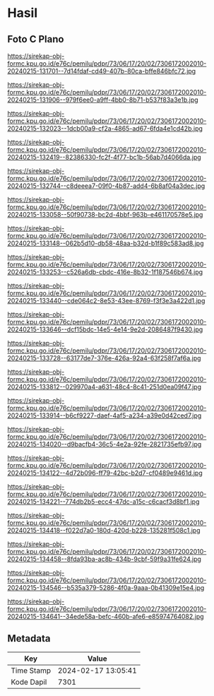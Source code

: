 # Hasil

## Foto C Plano

https://sirekap-obj-formc.kpu.go.id/e76c/pemilu/pdpr/73/06/17/20/02/7306172002010-20240215-131701--7d14fdaf-cd49-407b-80ca-bffe846bfc72.jpg

https://sirekap-obj-formc.kpu.go.id/e76c/pemilu/pdpr/73/06/17/20/02/7306172002010-20240215-131906--979f6ee0-a9ff-4bb0-8b71-b537f83a3e1b.jpg

https://sirekap-obj-formc.kpu.go.id/e76c/pemilu/pdpr/73/06/17/20/02/7306172002010-20240215-132023--1dcb00a9-cf2a-4865-ad67-6fda4e1cd42b.jpg

https://sirekap-obj-formc.kpu.go.id/e76c/pemilu/pdpr/73/06/17/20/02/7306172002010-20240215-132419--82386330-fc2f-4f77-bc1b-56ab7d4066da.jpg

https://sirekap-obj-formc.kpu.go.id/e76c/pemilu/pdpr/73/06/17/20/02/7306172002010-20240215-132744--c8deeea7-09f0-4b87-add4-6b8af04a3dec.jpg

https://sirekap-obj-formc.kpu.go.id/e76c/pemilu/pdpr/73/06/17/20/02/7306172002010-20240215-133058--50f90738-bc2d-4bbf-963b-e461170578e5.jpg

https://sirekap-obj-formc.kpu.go.id/e76c/pemilu/pdpr/73/06/17/20/02/7306172002010-20240215-133148--062b5d10-db58-48aa-b32d-b1f89c583ad8.jpg

https://sirekap-obj-formc.kpu.go.id/e76c/pemilu/pdpr/73/06/17/20/02/7306172002010-20240215-133253--c526a6db-cbdc-416e-8b32-1f187546b674.jpg

https://sirekap-obj-formc.kpu.go.id/e76c/pemilu/pdpr/73/06/17/20/02/7306172002010-20240215-133440--cde064c2-8e53-43ee-8769-f3f3e3a422d1.jpg

https://sirekap-obj-formc.kpu.go.id/e76c/pemilu/pdpr/73/06/17/20/02/7306172002010-20240215-133646--dcf15bdc-14e5-4e14-9e2d-2086487f9430.jpg

https://sirekap-obj-formc.kpu.go.id/e76c/pemilu/pdpr/73/06/17/20/02/7306172002010-20240215-133728--63177de7-376e-426a-92a4-63f258f7af6a.jpg

https://sirekap-obj-formc.kpu.go.id/e76c/pemilu/pdpr/73/06/17/20/02/7306172002010-20240215-133812--029970a4-a631-48c4-8c41-251d0ea09f47.jpg

https://sirekap-obj-formc.kpu.go.id/e76c/pemilu/pdpr/73/06/17/20/02/7306172002010-20240215-133914--b6cf9227-daef-4af5-a234-a39e0d42ced7.jpg

https://sirekap-obj-formc.kpu.go.id/e76c/pemilu/pdpr/73/06/17/20/02/7306172002010-20240215-134020--d9bacfb4-36c5-4e2a-92fe-2821735efb97.jpg

https://sirekap-obj-formc.kpu.go.id/e76c/pemilu/pdpr/73/06/17/20/02/7306172002010-20240215-134122--4d72b096-ff79-42bc-b2d7-cf0489e9461d.jpg

https://sirekap-obj-formc.kpu.go.id/e76c/pemilu/pdpr/73/06/17/20/02/7306172002010-20240215-134221--774db2b5-ecc4-47dc-a15c-c6cacf3d8bf1.jpg

https://sirekap-obj-formc.kpu.go.id/e76c/pemilu/pdpr/73/06/17/20/02/7306172002010-20240215-134418--f022d7a0-180d-420d-b228-135281f508c1.jpg

https://sirekap-obj-formc.kpu.go.id/e76c/pemilu/pdpr/73/06/17/20/02/7306172002010-20240215-134458--8fda93ba-ac8b-434b-9cbf-59f9a31fe624.jpg

https://sirekap-obj-formc.kpu.go.id/e76c/pemilu/pdpr/73/06/17/20/02/7306172002010-20240215-134546--b535a379-5286-4f0a-9aaa-0b41309e15e4.jpg

https://sirekap-obj-formc.kpu.go.id/e76c/pemilu/pdpr/73/06/17/20/02/7306172002010-20240215-134641--34ede58a-befc-460b-afe6-e85974764082.jpg


## Metadata

| Key        | Value               |
| ---------- | ------------------- |
| Time Stamp | 2024-02-17 13:05:41 |
| Kode Dapil | 7301                |



